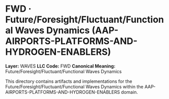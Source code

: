 # FWD · Future/Foresight/Fluctuant/Functional Waves Dynamics (AAP-AIRPORTS-PLATFORMS-AND-HYDROGEN-ENABLERS)

**Layer:** WAVES
**LLC Code:** FWD
**Canonical Meaning:** Future/Foresight/Fluctuant/Functional Waves Dynamics

This directory contains artifacts and implementations for the Future/Foresight/Fluctuant/Functional Waves Dynamics within the AAP-AIRPORTS-PLATFORMS-AND-HYDROGEN-ENABLERS domain.
